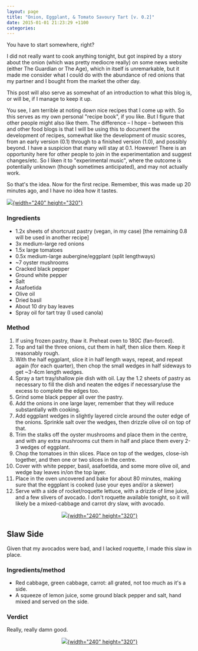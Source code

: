 ```yaml
---
layout: page
title: "Onion, Eggplant, & Tomato Savoury Tart [v. 0.2]"
date: 2015-01-01 21:23:29 +1100
categories:
---
```

You have to start somewhere, right?

I did not really want to cook anything tonight, but got inspired by a
story about the onion (which was pretty mediocre really) on some news
website (either The Guardian or The Age), which in itself is
unremarkable, but it made me consider what I could do with the abundance
of red onions that my partner and I bought from the market the other
day.

This post will also serve as somewhat of an introduction to what this
blog is, or will be, if I manage to keep it up.

You see, I am terrible at noting down nice recipes that I come up with.
So this serves as my own personal "recipe book", if you like. But I
figure that other people might also like them. The difference – I hope –
between this and other food blogs is that I will be using this to
document the development of recipes, somewhat like the development of
music scores, from an early version (0.1) through to a finished version
(1.0), and possibly beyond. I have a suspicion that many will stay at
0.1. However! There is an opportunity here for other people to join in
the experimentation and suggest changes/etc. So I liken it to
"experimental music", where the outcome is potentially unknown (though
sometimes anticipated), and may not actually work.

So that's the idea. Now for the first recipe. Remember, this was made up
20 minutes ago, and I have no idea how it tastes.

[![](https://farm8.staticflickr.com/7499/16193318445_2900db3bdd_c.jpg){width="240"
height="320"}](https://farm8.staticflickr.com/7499/16193318445_2900db3bdd_c.jpg)

### Ingredients

-   1.2x sheets of shortcrust pastry (vegan, in my case) \[the remaining
    0.8 will be used in another recipe\]
-   3x medium-large red onions
-   1.5x large tomatoes
-   0.5x medium-large aubergine/eggplant (split lengthways)
-   \~7 oyster mushrooms
-   Cracked black pepper
-   Ground white pepper
-   Salt
-   Asafoetida
-   Olive oil
-   Dried basil
-   About 10 dry bay leaves
-   Spray oil for tart tray (I used canola)

### Method

1.  If using frozen pastry, thaw it. Preheat oven to 180C (fan-forced).
2.  Top and tail the three onions, cut them in half, then slice them.
    Keep it reasonably rough.
3.  With the half eggplant, slice it in half length ways, repeat, and
    repeat again (for each quarter), then chop the small wedges in half
    sideways to get \~3-4cm length wedges.
4.  Spray a tart tray/shallow pie dish with oil. Lay the 1.2 sheets of
    pastry as necessary to fill the dish and neaten the edges if
    necessary/use the excess to complete the edges too.
5.  Grind some black pepper all over the pastry.
6.  Add the onions in one large layer, remember that they will reduce
    substantially with cooking.
7.  Add eggplant wedges in slightly layered circle around the outer edge
    of the onions. Sprinkle salt over the wedges, then drizzle olive oil
    on top of that.
8.  Trim the stalks off the oyster mushrooms and place them in the
    centre, and with any extra mushrooms cut them in half and place them
    every 2-3 wedges of eggplant.
9.  Chop the tomatoes in thin slices. Place on top of the wedges,
    close-ish together, and then one or two slices in the centre.
10. Cover with white pepper, basil, asafoetida, and some more olive oil,
    and wedge bay leaves in/on the top layer.
11. Place in the oven uncovered and bake for about 80 minutes, making
    sure that the eggplant is cooked (use your eyes and/or a skewer)
12. Serve with a side of rocket/roquette lettuce, with a drizzle of lime
    juice, and a few slivers of avocado. I don't roquette available
    tonight, so it will likely be a mixed-cabbage and carrot dry slaw,
    with avocado.

<div class="separator" style="clear: both; text-align: center;">

[![](https://farm8.staticflickr.com/7475/16005984140_09c311199f_c.jpg){width="240"
height="320"}](https://farm8.staticflickr.com/7475/16005984140_09c311199f_c.jpg)

</div>

Slaw Side
---------

Given that my avocados were bad, and I lacked roquette, I made this slaw
in place.

### Ingredients/method

-   Red cabbage, green cabbage, carrot: all grated, not too much as it's
    a side.
-   A squeeze of lemon juice, some ground black pepper and salt, hand
    mixed and served on the side.

### Verdict

Really, really damn good.

<div class="separator" style="clear: both; text-align: center;">

[![](https://farm8.staticflickr.com/7461/16007524637_b83e29af0e_c.jpg){width="240"
height="320"}](https://farm8.staticflickr.com/7461/16007524637_b83e29af0e_c.jpg)

</div>
